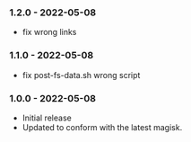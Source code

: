 ### 1.2.0 - 2022-05-08
* fix wrong links
### 1.1.0 - 2022-05-08
* fix post-fs-data.sh wrong script
### 1.0.0 - 2022-05-08
* Initial release
* Updated to conform with the latest magisk.